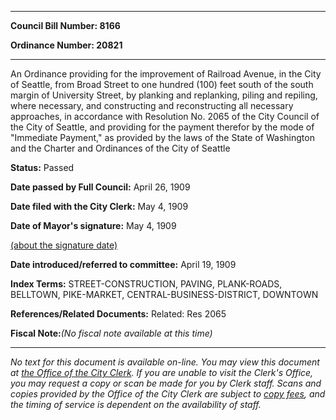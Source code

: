 

********

**Council Bill Number: 8166**
   
**Ordinance Number: 20821**
********

 An Ordinance providing for the improvement of Railroad Avenue, in the City of Seattle, from Broad Street to one hundred (100) feet south of the south margin of University Street, by planking and replanking, piling and repiling, where necessary, and constructing and reconstructing all necessary approaches, in accordance with Resolution No. 2065 of the City Council of the City of Seattle, and providing for the payment therefor by the mode of "Immediate Payment," as provided by the laws of the State of Washington and the Charter and Ordinances of the City of Seattle

**Status:** Passed
   
**Date passed by Full Council:** April 26, 1909
   
**Date filed with the City Clerk:** May 4, 1909
   
**Date of Mayor's signature:** May 4, 1909
   
[(about the signature date)](/~public/approvaldate.htm)
   
   
   
**Date introduced/referred to committee:** April 19, 1909
   
   
**Index Terms:** STREET-CONSTRUCTION, PAVING, PLANK-ROADS, BELLTOWN, PIKE-MARKET, CENTRAL-BUSINESS-DISTRICT, DOWNTOWN

**References/Related Documents:** Related: Res 2065

**Fiscal Note:**_(No fiscal note available at this time)_
********

_No text for this document is available on-line. You may view this document at [the Office of the City Clerk](http://www.seattle.gov/leg/clerk/contactUs.htm). If you are unable to visit the Clerk's Office, you may request a copy or scan be made for you by Clerk staff. Scans and copies provided by the Office of the City Clerk are subject to [copy fees](http://clerk.seattle.gov/~public/clerkfees.htm), and the timing of service is dependent on the availability of staff._

